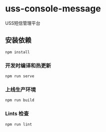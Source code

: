 # uss-console-message
USS短信管理平台

## 安装依赖
```
npm install
```

### 开发时编译和热更新
```
npm run serve
```

### 上线生产环境
```
npm run build
```

### Lints 检查
```
npm run lint
```
